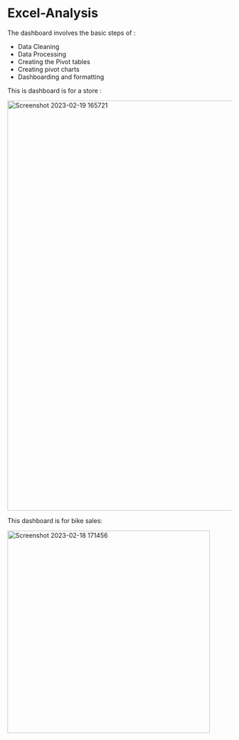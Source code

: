 # Excel-Analysis
The dashboard involves the basic steps of :
   - Data Cleaning
   - Data Processing
   - Creating the Pivot tables
   - Creating pivot charts 
   - Dashboarding and formatting
   
  This is dashboard is for a store :
  
  <img width="922" alt="Screenshot 2023-02-19 165721" src="https://user-images.githubusercontent.com/101977665/219945052-ef723b5a-5ac2-4ade-adf9-8d7fbeff79db.png">
  
  This dashboard is for bike sales:
  
 <img width="455" alt="Screenshot 2023-02-18 171456" src="https://user-images.githubusercontent.com/101977665/219945065-cb00231b-5f66-43e7-90bc-db7b964599b5.png">
